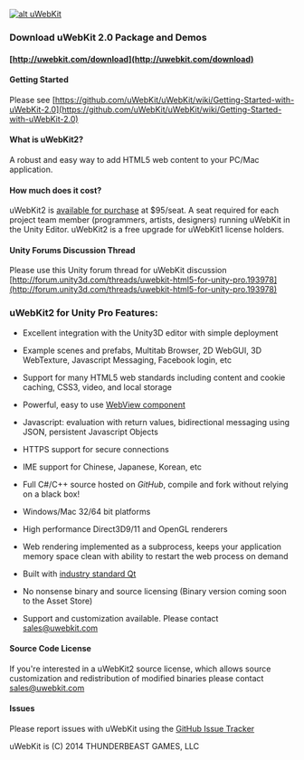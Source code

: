 [![alt uWebKit](http://www.uwebkit.com/static/downloads/uwebkit/uWebKit_FeaturePage.jpg)](http://www.uwebkit.com)
### Download uWebKit 2.0 Package and Demos

#### [http://uwebkit.com/download](http://uwebkit.com/download)

#### Getting Started

Please see [https://github.com/uWebKit/uWebKit/wiki/Getting-Started-with-uWebKit-2.0](https://github.com/uWebKit/uWebKit/wiki/Getting-Started-with-uWebKit-2.0)

#### What is uWebKit2?

A robust and easy way to add HTML5 web content to your PC/Mac application.

#### How much does it cost?

uWebKit2 is [available for purchase](http://uwebkit.com/store) at $95/seat. A seat required for each project team member (programmers, artists, designers) running uWebKit in the Unity Editor.  uWebKit2 is a free upgrade for uWebKit1 license holders.

#### Unity Forums Discussion Thread

Please use this Unity forum thread for uWebKit discussion [http://forum.unity3d.com/threads/uwebkit-html5-for-unity-pro.193978](http://forum.unity3d.com/threads/uwebkit-html5-for-unity-pro.193978)

### uWebKit2 for Unity Pro Features:

+ Excellent integration with the Unity3D editor with simple deployment   

+ Example scenes and prefabs, Multitab Browser, 2D WebGUI, 3D WebTexture, Javascript Messaging, Facebook login, etc

+ Support for many HTML5 web standards including content and cookie caching, CSS3, video, and local storage

+ Powerful, easy to use [WebView component](https://github.com/uWebKit/uWebKit/blob/master/uWebKit/Assets/uWebKit/UWKWebView.cs)

+ Javascript: evaluation with return values, bidirectional messaging using JSON, persistent Javascript Objects

+ HTTPS support for secure connections

+ IME support for Chinese, Japanese, Korean, etc

+ Full C#/C++ source hosted on *GitHub*, compile and fork without relying on a black box!

+ Windows/Mac 32/64 bit platforms

+ High performance Direct3D9/11 and OpenGL renderers

+ Web rendering implemented as a subprocess, keeps your application memory space clean with ability to restart the web process on demand  

+ Built with [industry standard Qt](http://www.qt.io/qt-in-use)

+ No nonsense binary and source licensing (Binary version coming soon to the Asset Store)

+ Support and customization available.  Please contact sales@uwebkit.com


#### Source Code License

If you're interested in a uWebKit2 source license, which allows source customization and redistribution of modified binaries please contact sales@uwebkit.com   

#### Issues

Please report issues with uWebKit using the [GitHub Issue Tracker](https://github.com/uWebKit/uWebKit/issues)

uWebKit is (C) 2014 THUNDERBEAST GAMES, LLC



